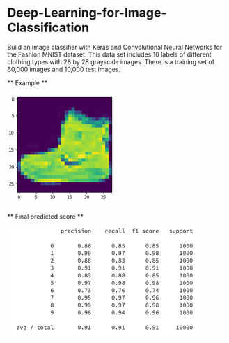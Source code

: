 # Deep-Learning-for-Image-Classification
Build an image classifier with Keras and Convolutional Neural Networks for the Fashion MNIST dataset. This data set includes 10 labels of different clothing types with 28 by 28 grayscale images. There is a training set of 60,000 images and 10,000 test images.

** Example **

![alt text](https://github.com/hyestt/Deep-Learning-for-Image-Classification/blob/master/shoes.png)

** Final predicted score **

![alt text](https://github.com/hyestt/Deep-Learning-for-Image-Classification/blob/master/Score.png)
